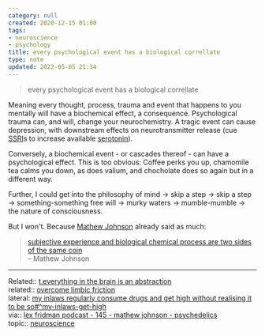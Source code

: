 ```yaml
---
category: null
created: 2020-12-15 01:00
tags:
- neuroscience
- psychology
title: every psychological event has a biological correllate
type: note
updated: 2022-05-05 21:34
---
```

   
>every psychological event has a biological correllate	   
   
Meaning every thought, process, trauma and event that happens to you mentally will have a biochemical effect, a consequence. Psychological trauma can, and will, change your neurochemistry. A tragic event can cause depression, with downstream effects on neurotransmitter release (cue [SSRI](/not_created.md)s to increase available [serotonin](/not_created.md)).   
   
Conversely, a biochemical event - or cascades thereof - can have a psychological effect. This is too obvious: Coffee perks you up, chamomile tea calms you down, as does valium, and chocholate does so again but in a different way.   
   
Further, I could get into the philosophy of mind → skip a step → skip a step → something-something free will → murky waters → mumble-mumble → the nature of consciousness.   
   
But I won't. Because [Mathew Johnson](/not_created.md) already said as much:   
   
> [subjective experience and biological chemical process are two sides of the same coin](./subjective%20experience%20and%20biological%20chemical%20process%20are%20two%20sides%20of%20the%20same%20coin.md)   
> – Mathew Johnson   
   
   
   
---   
Related:: [t.everything in the brain is an abstraction](./t.everything%20in%20the%20brain%20is%20an%20abstraction.md)   
related:: [overcome limbic friction](/not_created.md)   
lateral: [my inlaws regularly consume drugs and get high without realising it to be so#^my-inlaws-get-high](/not_created.md#^my-inlaws-get-high)   
via:: [lex fridman podcast - 145 - mathew johnson - psychedelics](/not_created.md)   
topic:: [neuroscience](/not_created.md)